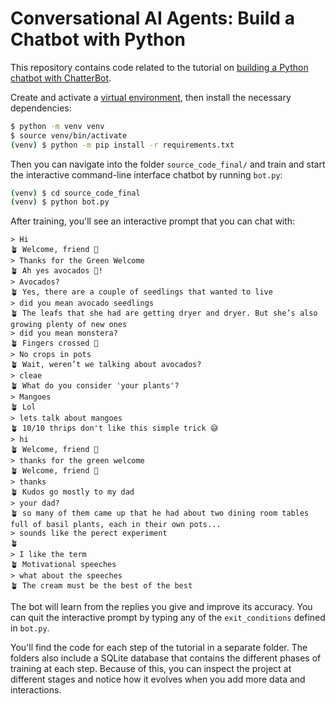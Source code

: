 # Conversational AI Agents: Build a Chatbot with Python

This repository contains code related to the tutorial on [building a Python chatbot with ChatterBot](https://realpython.com/build-a-chatbot-python-chatterbot/).

Create and activate a [virtual environment](https://realpython.com/python-virtual-environments-a-primer/), then install the necessary dependencies:

```sh
$ python -m venv venv
$ source venv/bin/activate
(venv) $ python -m pip install -r requirements.txt
```

Then you can navigate into the folder `source_code_final/` and train and start the interactive command-line interface chatbot by running `bot.py`:

```sh
(venv) $ cd source_code_final
(venv) $ python bot.py
```

After training, you'll see an interactive prompt that you can chat with:

```text
> Hi
🪴 Welcome, friend 🤗
> Thanks for the Green Welcome
🪴 Ah yes avocados 🥑!
> Avocados?
🪴 Yes, there are a couple of seedlings that wanted to live
> did you mean avocado seedlings
🪴 The leafs that she had are getting dryer and dryer. But she’s also growing plenty of new ones
> did you mean monstera?
🪴 Fingers crossed 🤞
> No crops in pots
🪴 Wait, weren’t we talking about avocados?
> cleae
🪴 What do you consider 'your plants'?
> Mangoes
🪴 Lol
> lets talk about mangoes
🪴 10/10 thrips don't like this simple trick 😅
> hi
🪴 Welcome, friend 🤗
> thanks for the green welcome
🪴 Welcome, friend 🤗
> thanks
🪴 Kudos go mostly to my dad
> your dad?    
🪴 so many of them came up that he had about two dining room tables full of basil plants, each in their own pots...
> sounds like the perect experiment
🪴 
> I like the term
🪴 Motivational speeches
> what about the speeches
🪴 The cream must be the best of the best
```

The bot will learn from the replies you give and improve its accuracy. You can quit the interactive prompt by typing any of the `exit_conditions` defined in `bot.py`.

You'll find the code for each step of the tutorial in a separate folder. The folders also include a SQLite database that contains the different phases of training at each step. Because of this, you can inspect the project at different stages and notice how it evolves when you add more data and interactions.
